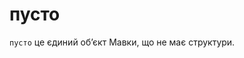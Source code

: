 # пусто

`пусто` <keyword>це</keyword> єдиний обʼєкт <subject>Мавки</subject>, що не має <keyword>структури</keyword>.
